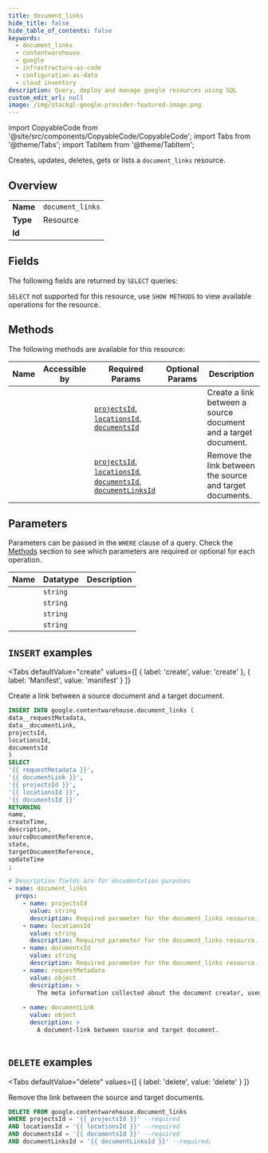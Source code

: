 ```yaml
--- 
title: document_links
hide_title: false
hide_table_of_contents: false
keywords:
  - document_links
  - contentwarehouse
  - google
  - infrastructure-as-code
  - configuration-as-data
  - cloud inventory
description: Query, deploy and manage google resources using SQL
custom_edit_url: null
image: /img/stackql-google-provider-featured-image.png
---
```


import CopyableCode from '@site/src/components/CopyableCode/CopyableCode';
import Tabs from '@theme/Tabs';
import TabItem from '@theme/TabItem';

Creates, updates, deletes, gets or lists a <code>document_links</code> resource.

## Overview
<table><tbody>
<tr><td><b>Name</b></td><td><code>document_links</code></td></tr>
<tr><td><b>Type</b></td><td>Resource</td></tr>
<tr><td><b>Id</b></td><td><CopyableCode code="google.contentwarehouse.document_links" /></td></tr>
</tbody></table>

## Fields

The following fields are returned by `SELECT` queries:

`SELECT` not supported for this resource, use `SHOW METHODS` to view available operations for the resource.


## Methods

The following methods are available for this resource:

<table>
<thead>
    <tr>
    <th>Name</th>
    <th>Accessible by</th>
    <th>Required Params</th>
    <th>Optional Params</th>
    <th>Description</th>
    </tr>
</thead>
<tbody>
<tr>
    <td><a href="#create"><CopyableCode code="create" /></a></td>
    <td><CopyableCode code="insert" /></td>
    <td><a href="#parameter-projectsId"><code>projectsId</code></a>, <a href="#parameter-locationsId"><code>locationsId</code></a>, <a href="#parameter-documentsId"><code>documentsId</code></a></td>
    <td></td>
    <td>Create a link between a source document and a target document.</td>
</tr>
<tr>
    <td><a href="#delete"><CopyableCode code="delete" /></a></td>
    <td><CopyableCode code="delete" /></td>
    <td><a href="#parameter-projectsId"><code>projectsId</code></a>, <a href="#parameter-locationsId"><code>locationsId</code></a>, <a href="#parameter-documentsId"><code>documentsId</code></a>, <a href="#parameter-documentLinksId"><code>documentLinksId</code></a></td>
    <td></td>
    <td>Remove the link between the source and target documents.</td>
</tr>
</tbody>
</table>

## Parameters

Parameters can be passed in the `WHERE` clause of a query. Check the [Methods](#methods) section to see which parameters are required or optional for each operation.

<table>
<thead>
    <tr>
    <th>Name</th>
    <th>Datatype</th>
    <th>Description</th>
    </tr>
</thead>
<tbody>
<tr id="parameter-documentLinksId">
    <td><CopyableCode code="documentLinksId" /></td>
    <td><code>string</code></td>
    <td></td>
</tr>
<tr id="parameter-documentsId">
    <td><CopyableCode code="documentsId" /></td>
    <td><code>string</code></td>
    <td></td>
</tr>
<tr id="parameter-locationsId">
    <td><CopyableCode code="locationsId" /></td>
    <td><code>string</code></td>
    <td></td>
</tr>
<tr id="parameter-projectsId">
    <td><CopyableCode code="projectsId" /></td>
    <td><code>string</code></td>
    <td></td>
</tr>
</tbody>
</table>

## `INSERT` examples

<Tabs
    defaultValue="create"
    values={[
        { label: 'create', value: 'create' },
        { label: 'Manifest', value: 'manifest' }
    ]}
>
<TabItem value="create">

Create a link between a source document and a target document.

```sql
INSERT INTO google.contentwarehouse.document_links (
data__requestMetadata,
data__documentLink,
projectsId,
locationsId,
documentsId
)
SELECT 
'{{ requestMetadata }}',
'{{ documentLink }}',
'{{ projectsId }}',
'{{ locationsId }}',
'{{ documentsId }}'
RETURNING
name,
createTime,
description,
sourceDocumentReference,
state,
targetDocumentReference,
updateTime
;
```
</TabItem>
<TabItem value="manifest">

```yaml
# Description fields are for documentation purposes
- name: document_links
  props:
    - name: projectsId
      value: string
      description: Required parameter for the document_links resource.
    - name: locationsId
      value: string
      description: Required parameter for the document_links resource.
    - name: documentsId
      value: string
      description: Required parameter for the document_links resource.
    - name: requestMetadata
      value: object
      description: >
        The meta information collected about the document creator, used to enforce access control for the service.
        
    - name: documentLink
      value: object
      description: >
        A document-link between source and target document.
        
```
</TabItem>
</Tabs>


## `DELETE` examples

<Tabs
    defaultValue="delete"
    values={[
        { label: 'delete', value: 'delete' }
    ]}
>
<TabItem value="delete">

Remove the link between the source and target documents.

```sql
DELETE FROM google.contentwarehouse.document_links
WHERE projectsId = '{{ projectsId }}' --required
AND locationsId = '{{ locationsId }}' --required
AND documentsId = '{{ documentsId }}' --required
AND documentLinksId = '{{ documentLinksId }}' --required;
```
</TabItem>
</Tabs>
